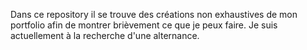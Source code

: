 Dans ce repository il se trouve des créations non exhaustives de mon portfolio afin de montrer brièvement ce que je peux faire. Je suis actuellement à la recherche d'une alternance. 
